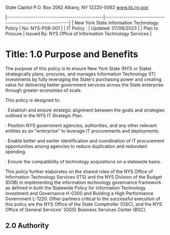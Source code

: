 State Capitol P.O. Box 2062 Albany, NY 12220-0062 www.its.ny.gov

|-----------------------------------------------|------------------------------------------------------------|
| New York State  Information Technology Policy | No:  NYS-P08-001                                           |
| IT Policy :                                   | Updated:  07/06/2023                                       |
| Plan to Procure                               | Issued By:  NYS Office of Information  Technology Services |

# Title: **$^{ }$1.0 Purpose and Benefits**

The purpose of this policy is to ensure New York State (NYS or State) strategically plans, procures, and manages Information Technology (IT) investments by fully leveraging the State's purchasing power and creating value for delivering better government services across the State enterprise through greater economies of scale.

This policy is designed to:

· Establish and ensure strategic alignment between the goals and strategies outlined in the NYS IT Strategic Plan.

· Position NYS government agencies, authorities, and any other relevant entities as an "enterprise" to leverage IT procurements and deployments.

· Enable better and earlier identification and coordination of IT procurement opportunities among agencies to reduce duplication and redundant spending.

· Ensure the compatibility of technology acquisitions on a statewide basis.

This policy further elaborates on the shared roles of the NYS Office of Information Technology Services (ITS) and the NYS Division of the Budget (DOB) in implementing the information technology governance framework as defined in both the Statewide Policy for Information Technology Investment and Governance H-0300 and Building a High Performance Government L-1220. Other partners critical to the successful execution of this policy are the NYS Office of the State Comptroller (OSC), and the NYS Office of General Services' (OGS) Business Services Center (BSC).

## **2.0 Authority**